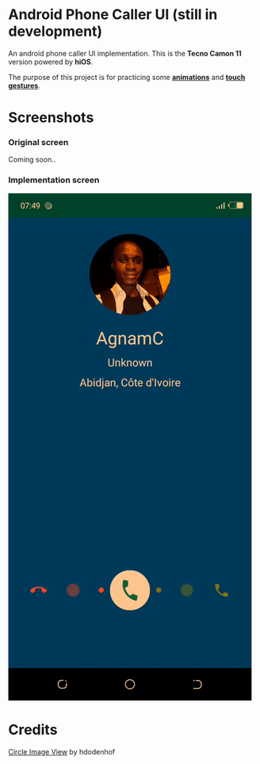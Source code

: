 # Android Phone Caller UI (still in development)
An android phone caller UI implementation. This is the **Tecno Camon 11** version powered by **hiOS**.

The purpose of this project is for practicing some **[animations](https://developer.android.com/training/animation/overview)** and **[touch gestures](https://developer.android.com/guide/input)**.

# Screenshots
### Original screen
Coming soon..
### Implementation screen
![implementation](screenshots/implementation.gif)

# Credits
[Circle Image View](https://github.com/hdodenhof/CircleImageView) by hdodenhof
